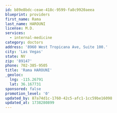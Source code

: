 ```yaml
---
id: b89e8bdc-ceae-418c-9599-fa8c9920aeea
blueprint: providers
first_name: Rama
last_name: HAROUNI
license: M.D.
services:
  - internal-medicine
category: doctors
address: '8960 West Tropicana Ave, Suite 100.'
city: 'Las Vegas'
state: NV
zip: '89147'
phone: 702-385-9505
title: 'Rama HAROUNI'
_geoloc:
  lng: -115.26791
  lat: 36.167731
sponsored: false
promotion_level: '0'
updated_by: 87a74d1c-1760-42c5-afc1-1cc59be16098
updated_at: 1738280899
---
```

